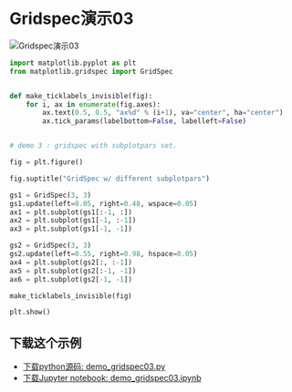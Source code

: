 # Gridspec演示03

![Gridspec演示03](https://matplotlib.org/_images/sphx_glr_demo_gridspec03_001.png)

```python
import matplotlib.pyplot as plt
from matplotlib.gridspec import GridSpec


def make_ticklabels_invisible(fig):
    for i, ax in enumerate(fig.axes):
        ax.text(0.5, 0.5, "ax%d" % (i+1), va="center", ha="center")
        ax.tick_params(labelbottom=False, labelleft=False)


# demo 3 : gridspec with subplotpars set.

fig = plt.figure()

fig.suptitle("GridSpec w/ different subplotpars")

gs1 = GridSpec(3, 3)
gs1.update(left=0.05, right=0.48, wspace=0.05)
ax1 = plt.subplot(gs1[:-1, :])
ax2 = plt.subplot(gs1[-1, :-1])
ax3 = plt.subplot(gs1[-1, -1])

gs2 = GridSpec(3, 3)
gs2.update(left=0.55, right=0.98, hspace=0.05)
ax4 = plt.subplot(gs2[:, :-1])
ax5 = plt.subplot(gs2[:-1, -1])
ax6 = plt.subplot(gs2[-1, -1])

make_ticklabels_invisible(fig)

plt.show()
```

## 下载这个示例
            
- [下载python源码: demo_gridspec03.py](https://matplotlib.org/_downloads/demo_gridspec03.py)
- [下载Jupyter notebook: demo_gridspec03.ipynb](https://matplotlib.org/_downloads/demo_gridspec03.ipynb)